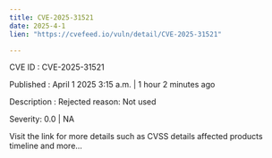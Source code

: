 ```yaml
---
title: CVE-2025-31521
date: 2025-4-1
lien: "https://cvefeed.io/vuln/detail/CVE-2025-31521"

---
```


CVE ID : CVE-2025-31521
 
Published :  April 1
2025
3:15 a.m. | 1 hour
2 minutes ago
 
Description : Rejected reason: Not used
 
Severity: 0.0 | NA
 
Visit the link for more details
such as CVSS details
affected products
timeline
and more...
